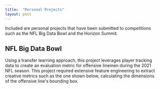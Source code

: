 ```yaml
---
title:  "Personal Projects"
layout: post
---
```

Included are personal projects that have been submitted to competitions such as the NFL Big Data Bowl and the Horizon Summit. 

## NFL Big Data Bowl

Using a transfer learning approach, this project leverages player tracking data to create an evaluation metric for offensive linemen during the 2021 NFL season. This project required extensive feature engineering to extract creative metrics such as the one shown below, calculating the dimensions of the offensive line's bounding box. 



